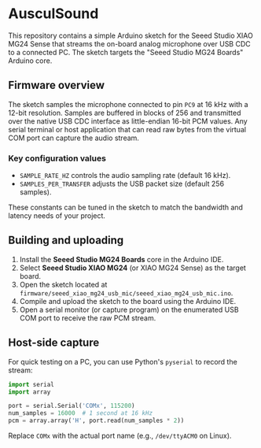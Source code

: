 # AusculSound

This repository contains a simple Arduino sketch for the Seeed Studio XIAO MG24 Sense that streams the on-board analog microphone over USB CDC to a connected PC. The sketch targets the "Seeed Studio MG24 Boards" Arduino core.

## Firmware overview

The sketch samples the microphone connected to pin `PC9` at 16 kHz with a 12-bit resolution. Samples are buffered in blocks of 256 and transmitted over the native USB CDC interface as little-endian 16-bit PCM values. Any serial terminal or host application that can read raw bytes from the virtual COM port can capture the audio stream.

### Key configuration values

- `SAMPLE_RATE_HZ` controls the audio sampling rate (default 16 kHz).
- `SAMPLES_PER_TRANSFER` adjusts the USB packet size (default 256 samples).

These constants can be tuned in the sketch to match the bandwidth and latency needs of your project.

## Building and uploading

1. Install the **Seeed Studio MG24 Boards** core in the Arduino IDE.
2. Select **Seeed Studio XIAO MG24** (or XIAO MG24 Sense) as the target board.
3. Open the sketch located at `firmware/seeed_xiao_mg24_usb_mic/seeed_xiao_mg24_usb_mic.ino`.
4. Compile and upload the sketch to the board using the Arduino IDE.
5. Open a serial monitor (or capture program) on the enumerated USB COM port to receive the raw PCM stream.

## Host-side capture

For quick testing on a PC, you can use Python's `pyserial` to record the stream:

```python
import serial
import array

port = serial.Serial('COMx', 115200)
num_samples = 16000  # 1 second at 16 kHz
pcm = array.array('H', port.read(num_samples * 2))
```

Replace `COMx` with the actual port name (e.g., `/dev/ttyACM0` on Linux).
